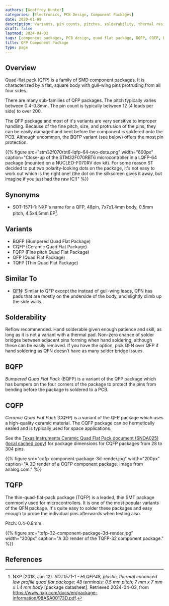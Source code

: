 ```yaml
---
authors: [Geoffrey Hunter]
categories: [Electronics, PCB Design, Component Packages]
date: 2020-01-09
description: Variants, pin counts, pitches, solderability, thermal resistances, dimensions, land patterns, 3D models and more info for the QFP component package.
draft: false
lastmod: 2024-04-03
tags: [component packages, PCB design, quad flat package, BQFP, CQFP, FQFP, QFP, TQFP, SOT-1571-1]
title: QFP Component Package
type: page
---
```


## Overview

Quad-flat pack (QFP) is a family of SMD component packages. It is characterized by a flat, square body with gull-wing pins protruding from all four sides.

There are many sub-families of QFP packages. The pitch typically varies between 0.4-0.8mm. The pin count is typically between 12 (4 leads per side) to over 200.

The QFP package and most of it's variants are very sensitive to improper handling. Because of the fine pitch, size, and protrusion of the pins, they can be easily damaged and bent before the component is soldered onto the PCB. Although uncommon, the BQFP variant (see below) offers the most pin protection.

{{% figure src="stm32f070rbt6-lqfp-64-two-dots.png" width="600px" caption="Close-up of the STM32F070RBT6 microcontroller in a LQFP-64 package (mounted on a NUCLEO-F070RV dev kit). For some reason ST decided to put two polarity-looking dots on the package, it's not easy to work out which is the right one! (the dot on the silkscreen gives it away, but imagine if you just had the raw IC!)" %}}

## Synonyms

* SOT-1571-1: NXP's name for a QFP, 48pin, 7x7x1.4mm body, 0.5mm pitch, 4.5x4.5mm EP[^nxp-sot1571-1-ds].

## Variants

* BQFP (Bumpered Quad Flat Package)
* CQFP (Ceramic Quad Flat Package)
* FQFP (Fine pitch Quad Flat Package)
* QFP (Quad Flat Package)
* TQFP (Thin Quad Flat Package)

## Similar To

* [QFN](../qfn-component-package): Similar to QFP except the instead of gull-wing leads, QFN has pads that are mostly on the underside of the body, and slightly climb up the side walls. 

## Solderability

Reflow recommended. Hand solderable given enough patience and skill, as long as it is not a variant with a thermal pad. Non-zero chance of solder bridges between adjacent pins forming when hand soldering, although these can be easily removed. If you have the option, pick QFN over QFP if hand soldering as QFN doesn’t have as many solder bridge issues.

## BQFP

_Bumpered Quad Flat Pack_ (BQFP) is a variant of the QFP package which has bumpers on the four corners of the package to protect the pins from bending before the package is soldered to a PCB.

## CQFP

_Ceramic Quad Flat Pack_ (CQFP) is a variant of the QFP package which uses a high-quality ceramic material. The CQFP package can be hermetically sealed and is typically used for space applications.

See the [Texas Instruments Ceramic Quad Flat Pack document (SNOA025)](http://www.ti.com/lit/an/snoa025/snoa025.pdf) ([local cached copy](/pcb-design/component-packages/qfp-component-package/snoa025-ti-instruments-cqfp-dimensions.pdf)) for package dimensions for CQFP packages from 28 to 304 pins.

{{% figure src="cqfp-component-package-3d-render.jpg" width="200px" caption="A 3D render of a CQFP component package. Image from analog.com." %}}

## TQFP

The thin-quad-flat-pack package (TQFP) is a leaded, thin SMT package commonly used for microcontrollers. It is one of the most popular variants of the QFN package. It's quite easy to solder these packages and easy enough to probe the individual pins afterwards when testing also.

Pitch: 0.4-0.8mm

{{% figure src="tqfp-32-component-package-3d-render.jpg" width="300px" caption="A 3D render of the TQFP-32 component package." %}}

## References

[^nxp-sot1571-1-ds]: NXP (2018, Jan 12). _SOT1571-1 - HLQFP48, plastic, thermal enhanced low profile quad flat package; 48 terminals; 0.5 mm pitch; 7 mm x 7 mm x 1.4 mm body_ [package datasheet]. Retrieved 2024-04-03, from https://www.nxp.com/docs/en/package-information/98ASA00173D.pdf.
